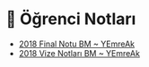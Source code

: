 # 📕 Öğrenci Notları

<!--Index-->

- [2018 Final Notu BM ~ YEmreAk](./2018%20Final%20Notu%20BM%20~%20YEmreAk.pdf)
- [2018 Vize Notları BM ~ YEmreAk](./2018%20Vize%20Notlar%C4%B1%20BM%20~%20YEmreAk.pdf)

<!--Index-->
